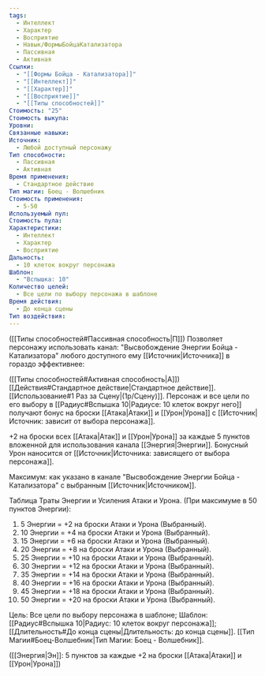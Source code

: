 ```yaml
---
tags:
  - Интеллект
  - Характер
  - Восприятие
  - Навык/ФормыБойцаКатализатора
  - Пассивная
  - Активная
Ссылки:
  - "[[Формы Бойца - Катализатора]]"
  - "[[Интеллект]]"
  - "[[Характер]]"
  - "[[Восприятие]]"
  - "[[Типы способностей]]"
Стоимость: "25"
Стоимость выкупа: 
Уровни: 
Связанные навыки: 
Источник:
  - Любой доступный персонажу
Тип способности:
  - Пассивная
  - Активная
Время применения:
  - Стандартное действие
Тип магии: Боец - Волшебник
Стоимость применения:
  - 5-50
Используемый пул: 
Стоимость пула: 
Характеристики:
  - Интеллект
  - Характер
  - Восприятие
Дальность:
  - 10 клеток вокруг персонажа
Шаблон:
  - "Вспышка: 10"
Количество целей:
  - Все цели по выбору персонажа в шаблоне
Время действия:
  - До конца сцены
Тип воздействия:
---
```

([[Типы способностей#Пассивная способность|П]]) Позволяет персонажу использовать канал: "Высвобождение Энергии Бойца - Катализатора" любого доступного ему [[Источник|Источника]] в гораздо эффективнее: 

([[Типы способностей#Активная способность|А]]) [[Действия#Стандартное действие|Стандартное действие]]. [[Использование#1 Раз за Сцену|(1р/Сцену)]]. Персонаж и все цели по его выбору в [[Радиус#Вспышка 10|Радиусе: 10 клеток вокруг него]] получают бонус на броски [[Атака|Атаки]] и [[Урон|Урона]] с [[Источник|Источник: зависит от выбора персонажа]].

+2 на броски всех [[Атака|Атак]] и [[Урон|Урона]] за каждые 5 пунктов вложенной для использования канала [[Энергия|Энергии]]. Бонусный Урон наносится от [[Источник|Источника: зависящего от выбора персонажа]].
 

Максимум: как указано в канале "Высвобождение Энергии Бойца - Катализатора" с выбранным [[Источник|Источником]]. 

Таблица Траты Энергии и Усиления Атаки и Урона.
(При максимуме в 50 пунктов Энергии):

1. 5 Энергии = +2 на броски Атаки и Урона (Выбранный).
2. 10 Энергии = +4 на броски Атаки и Урона (Выбранный).
3. 15 Энергии = +6 на броски Атаки и Урона (Выбранный). 
4. 20 Энергии = +8 на броски Атаки и Урона (Выбранный).
5. 25 Энергии = +10 на броски Атаки и Урона (Выбранный).
6. 30 Энергии = +12 на броски Атаки и Урона (Выбранный). 
7. 35 Энергии = +14 на броски Атаки и Урона (Выбранный).
8. 40 Энергии = +16 на броски Атаки и Урона (Выбранный).
9. 45 Энергии = +18 на броски Атаки и Урона (Выбранный).
10. 50 Энергии = +20 на броски Атаки и Урона (Выбранный). 

Цель: Все цели по выбору персонажа в шаблоне; Шаблон: [[Радиус#Вспышка 10|Радиус: 10 клеток вокруг персонажа]]; [[Длительность#До конца сцены|Длительность: до конца сцены]]. [[Тип Магии#Боец-Волшебник|Тип Магии: Боец - Волшебник]].

([[Энергия|Эн]]: 5 пунктов за каждые +2 на броски [[Атака|Атаки]] и [[Урон|Урона]])